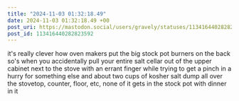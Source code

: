 ```yaml
---
title: "2024-11-03 01:32:18.49"
date: 2024-11-03 01:32:18.49 +00
post_uri: https://mastodon.social/users/gravely/statuses/113416440282823592
post_id: 113416440282823592
---
```

it's really clever how oven makers put the big stock pot burners on the back so's when you accidentally pull your entire salt cellar out of the upper cabinet next to the stove with an errant finger while trying to get a pinch in a hurry for something else and about two cups of kosher salt dump all over the stovetop, counter, floor, etc, none of it gets in the stock pot with dinner in it


